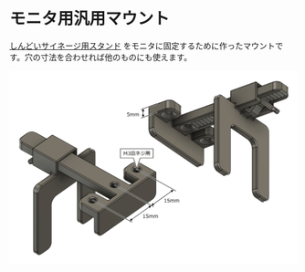 # モニタ用汎用マウント

[しんどいサイネージ用スタンド](../../special/sindoi-sign/) をモニタに固定するために作ったマウントです。穴の寸法を合わせれば他のものにも使えます。

![](./dimension.png)
